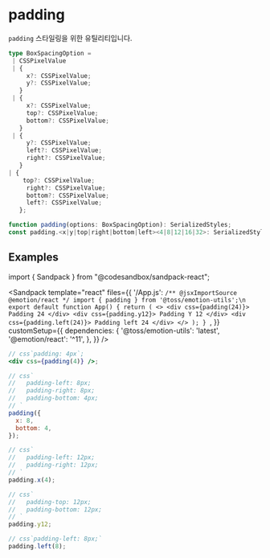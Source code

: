 # padding

`padding` 스타일링을 위한 유틸리티입니다.

```ts
type BoxSpacingOption =
 | CSSPixelValue
 | {
     x?: CSSPixelValue;
     y?: CSSPixelValue;
   }
 | {
     x?: CSSPixelValue;
     top?: CSSPixelValue;
     bottom?: CSSPixelValue;
   }
 | {
     y?: CSSPixelValue;
     left?: CSSPixelValue;
     right?: CSSPixelValue;
   }
| {
    top?: CSSPixelValue;
     right?: CSSPixelValue;
     bottom?: CSSPixelValue;
     left?: CSSPixelValue;
   };

function padding(options: BoxSpacingOption): SerializedStyles;
const padding.<x|y|top|right|bottom|left><4|8|12|16|32>: SerializedStyles;
```

## Examples

import { Sandpack } from "@codesandbox/sandpack-react";

<!-- prettier-ignore -->
<Sandpack
  template="react"
  files={{
    '/App.js': `/** @jsxImportSource @emotion/react */
import { padding } from '@toss/emotion-utils';\n
export default function App() {
  return (
    <>
      <div css={padding(24)}>
        Padding 24
      </div>
      <div css={padding.y12}>
        Padding Y 12
      </div>
      <div css={padding.left(24)}>
        Padding left 24
      </div>
    </>
  );
}
`,
  }}
  customSetup={{
    dependencies: {
      '@toss/emotion-utils': 'latest',
      '@emotion/react': '^11',
    },
  }}
/>

```jsx
// css`padding: 4px`;
<div css={padding(4)} />;

// css`
//   padding-left: 8px;
//   padding-right: 8px;
//   padding-bottom: 4px;
// `
padding({
  x: 8,
  bottom: 4,
});

// css`
//   padding-left: 12px;
//   padding-right: 12px;
// `
padding.x(4);

// css`
//   padding-top: 12px;
//   padding-bottom: 12px;
// `
padding.y12;

// css`padding-left: 8px;`
padding.left(8);
```
